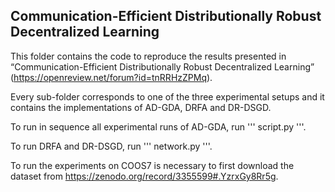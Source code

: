 ## Communication-Efficient Distributionally Robust Decentralized Learning

This folder contains the code to reproduce the results presented in “Communication-Efficient Distributionally Robust Decentralized Learning” (https://openreview.net/forum?id=tnRRHzZPMq).

Every sub-folder corresponds to one of the three experimental setups and it contains the implementations of AD-GDA, DRFA and DR-DSGD.

To run in sequence all experimental runs of AD-GDA, run ''' script.py '''.

To run DRFA and DR-DSGD, run ''' network.py '''.

To run the experiments on COOS7 is necessary to first download the dataset from https://zenodo.org/record/3355599#.YzrxGy8Rr5g.
